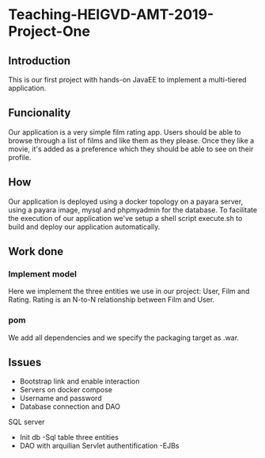 # Teaching-HEIGVD-AMT-2019-Project-One
## Introduction
This is our first project with hands-on JavaEE to implement a multi-tiered application.

## Funcionality
Our application is a very simple film rating app. Users should be able to browse through a list of films and like them as they please.
Once they like a movie, it's added as a preference which they should be able to see on their profile.

## How
Our application is deployed using a docker topology on a payara server, using a payara image, mysql and phpmyadmin for the database. To facilitate the execution of our application we've setup a shell script execute.sh to build and deploy our application automatically.

## Work done
### Implement model
Here we implement the three entities we use in our project: User, Film and Rating. Rating is an N-to-N relationship
between Film and User.

### pom
We add all dependencies and we specify the packaging target as .war.

## Issues
- Bootstrap link and enable interaction
- Servers on docker compose
- Username and password
- Database connection and DAO

SQL server
- Init db
-Sql table three entities
- DAO with arquilian
Servlet authentification
-EJBs